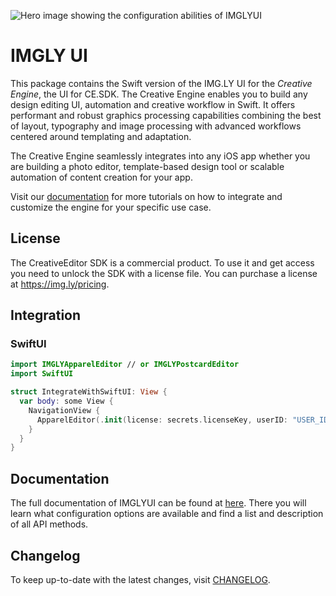 ![Hero image showing the configuration abilities of IMGLYUI](https://img.ly/static/cesdk_release_header.png)

# IMGLY UI

This package contains the Swift version of the IMG.LY UI for the _Creative Engine_, the UI for CE.SDK.
The Creative Engine enables you to build any design editing UI, automation and creative workflow in Swift.
It offers performant and robust graphics processing capabilities combining the best of layout, typography and image processing with advanced workflows centered around templating and adaptation.

The Creative Engine seamlessly integrates into any iOS app whether you are building a photo editor, template-based design tool or scalable automation of content creation for your app.

Visit our [documentation](https://img.ly/docs/cesdk) for more tutorials on how to integrate and
customize the engine for your specific use case.

## License

The CreativeEditor SDK is a commercial product. To use it and get access you need to unlock the SDK with a license file. You can purchase a license at https://img.ly/pricing.

## Integration

### SwiftUI

```Swift
import IMGLYApparelEditor // or IMGLYPostcardEditor
import SwiftUI

struct IntegrateWithSwiftUI: View {
  var body: some View {
    NavigationView {
      ApparelEditor(.init(license: secrets.licenseKey, userID: "USER_ID"))
    }
  }
}
```

## Documentation

The full documentation of IMGLYUI can be found at
[here](https://img.ly/docs/cesdk/ios/).
There you will learn what configuration options are available and find a list
and description of all API methods.

## Changelog

To keep up-to-date with the latest changes, visit [CHANGELOG](https://img.ly/docs/cesdk/web/faq/changelog/).
